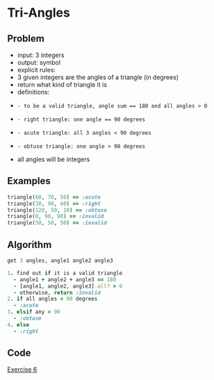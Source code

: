 # Tri-Angles

## Problem

- input: 3 integers
- output: symbol
- explicit rules:
-   3 given integers are the angles of a triangle (in degrees)
-   return what kind of triangle it is
-   definitions:
-     - to be a valid triangle, angle sum == 180 and all angles > 0
-     - right triangle: one angle == 90 degrees
-     - acute triangle: all 3 angles < 90 degrees
-     - obtuse triangle: one angle > 90 degrees
-   all angles will be integers

## Examples

```ruby
triangle(60, 70, 50) == :acute
triangle(30, 90, 60) == :right
triangle(120, 50, 10) == :obtuse
triangle(0, 90, 90) == :invalid
triangle(50, 50, 50) == :invalid
```

## Algorithm
```ruby
get 3 angles, angle1 angle2 angle3

1. find out if it is a valid triangle
  - angle1 + angle2 + angle3 == 180
  - [angle1, angle2, angle3].all? > 0
  - otherwise, return :invalid
2. if all angles < 90 degrees
  - :acute
3. elsif any > 90
  - :obtuse
4. else
  - :right

```
## Code

[Exercise 6](/exercise_6.rb)